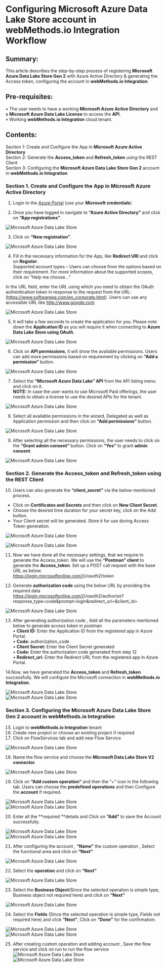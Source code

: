  
# Configuring Microsoft Azure Data Lake Store account in webMethods.io Integration Workflow <br/>

## Summary:
   
This article describes the step-by-step process of registering **Microsoft Azure Data Lake Store Gen 2** with Azure Active Directory & generating the Access token, configuring the account in **webMethods.io Integration**.<br/> 

## Pre-requisites:
•	The user needs to have a working **Microsoft Azure Active Directory** and a **Microsoft Azure Data Lake License** to access the **API**. <br/>
•	Working **webMethods.io Integration** cloud tenant. <br/> 

## Contents:

Section 1: Create and Configure the App in **Microsoft Azure Active Directory** <br/> 
Section 2: Generate the **Access_token** and **Refresh_token** using the REST Client <br/> 
Section 3: Configuring the **Microsoft Azure Data Lake Store Gen 2** account in **webMethods.io Integration**<br/> 


### Section 1. Create and Configure the App in **Microsoft Azure Active Directory**

 1. Login to the [Azure Portal](https://portal.azure.com/) (use your **Microsoft credentials**) <br/>

 2. Once you have logged in navigate to **“Azure Active Directory”** and click on **“App registrations"**. <br/>

![Microsoft Azure Data Lake Store](images/1.png)<br/>

 3. Click on **“New registration”**.  <br/>

![Microsoft Azure Data Lake Store](images/2.png)<br/>

 4. Fill in the necessary information for the App, like **Redirect URI** and click on **Register**. <br/>
Supported account types – Users can choose from the options based on their requirement. For more information about the supported scopes, click on “Help me choose...” <br/>

In the URL field, enter the URL using which you need to obtain the OAuth authentication token in response to the request from the URL: (https://www.softwareag.com/en_corporate.html). Users can use any accessible URL like http://www.google.com <br/>

![Microsoft Azure Data Lake Store](images/3.png)<br/>

 5. It will take a few seconds to create the application for you. Please note down the **Application ID** as you will require it when connecting to **Azure Data Lake Store using OAuth**. <br/>

![Microsoft Azure Data Lake Store](images/4.png)<br/>

 6.	Click on **API permissions**, it will show the available permissions. Users can add more permissions based on requirement by clicking on **“Add a permission”** button. <br/>
 
![Microsoft Azure Data Lake Store](images/5.png)<br/>

 7.	Select the **“Microsoft Azure Data Lake” API** from the API listing menu and click on it. <br/>
**NOTE:** In case the user wants to use Microsoft Paid offerings, the user needs to obtain a license to use the desired APIs for the tenant. <br/>

![Microsoft Azure Data Lake Store](images/6.png)<br/>

 8. Select all available permissions in the wizard, Delegated as well as Application permission and then click on **“Add permissions“** button.  <br/>
 
![Microsoft Azure Data Lake Store](images/7.png)<br/>

 9. After selecting all the necessary permissions, the user needs to click on the **“Grant admin consent”** button. Click on **“Yes”** to grant **admin consent**.<br/>
 
![Microsoft Azure Data Lake Store](images/8.png)<br/>

### Section 2. Generate the **Access_token** and **Refresh_token** using the REST Client <br/>
 
10. Users can also generate the **“client_secret”** via the below-mentioned process. <br/>
-	Click on **Certificates and Secrets** and then click on **New Client Secret**. <br/>
-	Choose the desired time duration for your secret key, click on the Add button. <br/>
-	Your Client secret will be generated. Store it for use during Access Token generation. <br/>

![Microsoft Azure Data Lake Store](images/9.png)<br/>

![Microsoft Azure Data Lake Store](images/10.png)<br/>
 
 11. Now we have done all the necessary settings, that we require to generate the Access_token. We will use the **“Postman” client** to generate the **Access_token**. Set up a POST call request with the base URL as below. <br/>
https://login.microsoftonline.com/(<tenant id>)/oauth2/token <br/>

 12. Generate **authorization code** using the below URL by providing the required data <br/>
     https://login.microsoftonline.com/(<tenant id>)/oauth2/authorize?response_type=code&prompt=login&redirect_uri=<redirect uri>&client_id=<client id> <br/>

![Microsoft Azure Data Lake Store](images/11.png)<br/>
 
 13. After generating authorization code , Add all the parameters mentioned below to generate access token in postman <br/>
•	**Client ID:** Enter the Application ID from the registered app in Azure Portal. <br/>
•	**Code:** authorization_code <br/>
•	**Client Secret:** Enter the Client Secret generated  <br/>
•	**Code:** Enter the authorization code generated from step 12 <br/>
•	**Redirect_uri:** Enter the Redirect URL from the registered app in Azure Portal. <br/>

 14.Now, we have generated the **Access_token** and **Refresh_token** successfully. We will configure the Microsoft connection in **webMethods.io Integration**. <br/>

![Microsoft Azure Data Lake Store](images/12.png)<br/>
![Microsoft Azure Data Lake Store](images/13.png)<br/>

### Section 3. Configuring the **Microsoft Azure Data Lake Store Gen 2** account in **webMethods.io Integration** <br/>
 
 15. Login to **webMethods.io Integration** tenant <br/>
 16. Create new project or choose an existing project if required <br/>
 17. Click on FlowServices tab and add new Flow Service <br/>
 
![Microsoft Azure Data Lake Store](images/14.png)<br/>

 18. Name the flow service and choose the **Microsoft Data Lake Store V2 connector**. <br/>
 
![Microsoft Azure Data Lake Store](images/15.png)<br/>
 
 19. Click on **“Add custom operation”** and then the “+” icon in the following tab. Users can choose the **predefined operations** and then Configure the **account** if required. <br/>
 
![Microsoft Azure Data Lake Store](images/16.png)<br/>
![Microsoft Azure Data Lake Store](images/17.png)<br/>

 20. Enter all the **required **details and Click on **“Add”** to save the Account successfully. <br/>
 
![Microsoft Azure Data Lake Store](images/18.png)<br/>
![Microsoft Azure Data Lake Store](images/19.png)<br/>

 21. After configuring the account , **“Name”** the custom operation , Select the functional area and click on **“Next”** <br/>
 
![Microsoft Azure Data Lake Store](images/20.png)<br/>
 
 22. Select the **operation** and click on **“Next”** <br/>
 
![Microsoft Azure Data Lake Store](images/21.png)<br/>

 23. Select the **Business Object**(Since the selected operation is simple type, Business object not required here) and click on **“Next”** <br/>
 
![Microsoft Azure Data Lake Store](images/22.png)<br/>
 
 24. Select the **Fields** (Since the selected operation is simple type, Fields not required here) and click **“Next”**, Click on **“Done”** for the confirmation. <br/>
 
![Microsoft Azure Data Lake Store](images/23.png)<br/>
![Microsoft Azure Data Lake Store](images/24.png)<br/>

 25. After creating custom operation and adding account , Save the flow service and click on run to run the flow service <br/>
![Microsoft Azure Data Lake Store](images/25.png)<br/>
![Microsoft Azure Data Lake Store](images/26.png)<br/>




